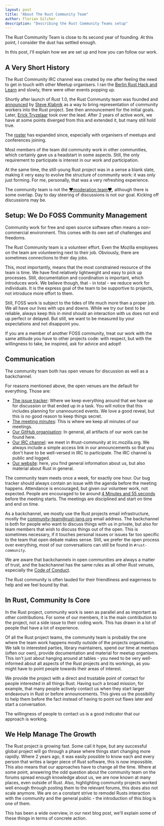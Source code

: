 ```yaml
---
layout: post
title: "About The Rust Community Team"
author: Florian Gilcher
description: "Describing the Rust Community Teams setup"
---
```


The Rust Community Team is close to its second year of founding. At this point, I consider the dust has settled enough.

In this post, I'll explain how we are set up and how you can follow our work.

## A Very Short History

The Rust Community IRC channel was created by me after feeling the need to get in touch with other Meetup organisers. I ran the [Berlin Rust Hack and Learn](https://www.meetup.com/de-DE/opentechschool-berlin/) and slowly, there were other events popping up.

Shortly after launch of Rust 1.0, the Rust Community team was founded and [announced](https://internals.rust-lang.org/t/announcing-the-community-subteam/2248) by [Steve Klabnik](https://github.com/steveklabnik) as a way to bring representation of community workers into the Rust project. See then announcement for the initial goals. Later, [Erick Tryzelaar](https://github.com/erickt) took over the lead. After 2 years of active work, we have at some points diverged from this and extended it, but many still hold true.

The [roster](https://www.rust-lang.org/en-US/team.html#Community-team) has expanded since, especially with organisers of meetups and conferences joining.

Most members of the team did community work in other communities, which certainly gave us a headstart in some aspects. Still, the only requirement to participate is interest in our work and participation.

At the same time, the still-young Rust project was in a sense a blank slate, making it very easy to evolve the structure of community work: it was only just forming. For me, personally, that was a very refreshing experience.

The community team is not the [❤️moderation team❤️](https://www.rust-lang.org/en-US/team.html#Moderation-team), although there is some  overlap. Day to day steering of discussions is not our goal. Kicking off discussions may be.

## Setup: We Do FOSS Community Management

Community work for free and open source software often means a non-commercial environment. This comes with its own set of challenges and freedoms.

The Rust Community team is a volunteer effort. Even the Mozilla employees on the team are volunteering next to their job. Obviously, there are sometimes connections to their day jobs.

This, most importantly, means that the most constrained resource of the team is time. We have find relatively lightweight and easy to pick up processes. Still, documentation and coordination is important, which introduces work. We believe though, that - in total - we reduce work for individuals. It is the express goal of the team to be supportive to projects, not introduce more effort to them.

Still, FOSS work is subject to the tides of life much more than a proper job. We all have our lives with ups and downs. While we try our best to be reliable, always keep this in mind should an interaction with us does not end up perfect or delayed. But still, we want to be measured by your expectations and not disappoint you.

If you are a member of another FOSS community, treat our work with the same attitude you have to other projects code: with respect, but with the willingness to take, be inspired, ask for advice and adopt!

## Communication

The community team both has open venues for discussion as well as a backchannel.

For reasons mentioned above, the open venues are the default for everything. Those are:

* [The issue tracker](https://github.com/rust-community/team/issues
): Where we keep everything around that we have up for discussion or that ended up in a task. You will notice that this includes planning for unannounced events. We love a good reveal, but this is no good reason to keep things secret.
* [The meeting minutes](https://github.com/rust-community/team/tree/master/meeting-minutes
): This is where we keep all minutes of our meetings.
* [Our GitHub organisation](https://github.com/rust-community/): In general, all artifacts of our work can be found here.
* [Our IRC channel](): we meet in #rust-community at irc.mozilla.org. We always include a simple access link in our announcements so that you don't have to be well-versed in IRC to participate. The IRC channel is public and logged.
* [Our website](http://community.rs): here, you find general information about us, but also material about Rust in general.

The community team meets once a week, for exactly one hour. Our bug tracker should always contain an issue with the agenda before the meeting happens. Attendance is encouraged, but given our volunteer work, not expected. People are encouraged to be around [4 Minutes and 55 seconds](https://www.youtube.com/watch?v=9jK-NcRmVcw) before the meeting starts. The meetings are disciplined and start on time and end on time.

As a backchannel, we mostly use the Rust projects email infrastructure, mostly the [community-team@rust-lang.org](mailto:community-team@rust-lang.org) email address. The backchannel is both for people who want to discuss things with us in private, but also for team members that wish to discuss things out of the open. This is sometimes necessary, if it touches personal issues or issues far too specific to the team that open debate makes sense. Still, we prefer the open process over everything, most of our conversations can still be found in `#rust-community`.

We are aware that backchannels in open communities are always a matter of trust, and the backchannel has the same rules as all other Rust venues, especially the [Code of Conduct](https://www.rust-lang.org/en-US/conduct.html).

The Rust community is often lauded for their friendliness and eagerness to help and we feel bound by that.

## In Rust, Community Is Core

In the Rust project, community work is seen as parallel and as important as other contributions. For some of our members, it is the main contribution to the project, not a side issue to their coding work. This has drawn in a lot of people that have a lot of experience.

Of all the Rust project teams, the community team is probably the one where the team work happens mostly outside of the projects organisation. We talk to interested parties, library maintainers, spend our time at meetups (often our own), provide documentation and material for meetup organisers. This isn't just about hanging around at tables - you need to be very well-informed about all aspects of the Rust projects and its workings, as you might have to point people towards their areas of interest.

We provide the project with a direct and trustable point of contact for people interested in all things Rust. Having such a broad mission, for example, that many people actively contact us when they start larger endeavours in Rust or before announcements. This gives us the possibilty to help them before the fact instead of having to point out flaws later and start a conversation.

The willingness of people to contact us is a good indicator that our approach is working.

## We Help Manage The Growth

The Rust project is growing fast. Some call it hype, but any successful global project will go through a phase where things start changing more rapidly. Where 2 years ago, it was easily possible to know each and every person that writes a larger piece of Rust software, this is now impossible. This also means that our approaches have to change all the time. Where at some point, answering the odd question about the community team on the forums spread enough knowledge about us, we are now known at many places, even outside of Rust. Also, highlighting community projects worked well enough through posting them to the relevant forums, this does also not scale anymore. We are on a constant strive to remodel Rusts interaction with the community and the general public - the introduction of this blog is one of them.

This has been a wide overview, in our next blog post, we'll explain some of these things in terms of concrete action.